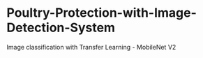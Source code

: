 # Poultry-Protection-with-Image-Detection-System
Image classification with Transfer Learning - MobileNet V2
